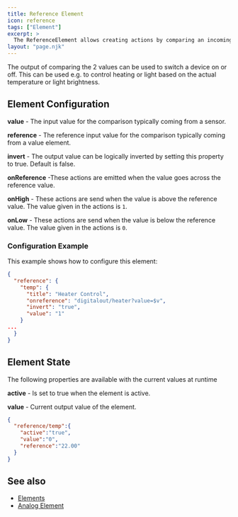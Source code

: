 ```yaml
---
title: Reference Element
icon: reference
tags: ["Element"]
excerpt: >
  The ReferenceElement allows creating actions by comparing an incoming value with a reference value.
layout: "page.njk"
---
```


The output of comparing the 2 values can be used to switch a device on or off. This can be used e.g. to control heating or light
based on the actual temperature or light brightness.

<!-- ## Web UI for the AND Element -->


## Element Configuration

<object data="/element.svg?reference" type="image/svg+xml"></object>

**value** - The input value for the comparison typically coming from a sensor.

**reference** - The reference input value for the comparison typically coming from a value element.

**invert** - The output value can be logically inverted by setting this property to true. Default is false.

<!-- **hysteresis** - The value action is emitted only when the value differs more than defined by hysteresis. Default=10. -->

**onReference** -These actions are emitted when the value goes across the reference value.

**onHigh** - These actions are send when the value is above the reference value.
The value given in the actions is `1`.

**onLow** - These actions are send when the value is below the reference value.
The value given in the actions is `0`.



### Configuration Example

This example shows how to configure this element:

``` json
{
  "reference": {
    "temp": {
      "title": "Heater Control",
      "onreference": "digitalout/heater?value=$v",
      "invert": "true",
      "value": "1"
    }
...
  }
}
```

## Element State

The following properties are available with the current values at runtime

**active** - Is set to true when the element is active.

**value** - Current output value of the element.

``` json
{
  "reference/temp":{
    "active":"true",
    "value":"0",
    "reference":"22.00"
  }
}
```

<!-- ## Implementation Details -->


## See also

* [Elements](/elements/index.md)
* [Analog Element](/elements/analog.md)
<!-- * [Thermostat Recipe](/recipes/thermostat.md) -->
